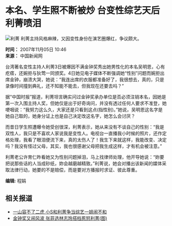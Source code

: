 # 本名、学生照不断被炒 台变性综艺天后利菁喷泪

![利菁](U120P4T8D1068417F107DT20071105104608.jpg) 利菁主持风格麻辣，又因变性身份在演艺圈爆红，争议颇大。

**时间：** 2007年11月05日 10:46  
**来源：** 中国新闻网  

台湾著名变性主持人利菁3日被爆因不满金钟奖秀出她男性化的本名吴明恩，心有疙瘩，还婉拒与狄莺一同颁奖。4日她见电子媒体不断强调她“性别”问题而婉拒出席金钟，崩溃大哭，她说：“我连出席的衣服都准备好了，我很想去，真的，只是录像时间撞到典礼，还不知能不能去，但我现在还要去吗？”

据“中国时报”报道，利菁坦言确实问过金钟奖承办单位是否必须注销本名，因她是第一次入围主持人奖，但她仅是出于好奇询问，并没有透过任何人要求不准登，她哽咽说：“我努力这么久，大家还是只看到这点(指性别)。”她说，吴明恩这名字是她自己取的，她身分证上也是自己决定改这名字，她怎么会讨厌？

而昔日学生照遭曝令她受创很深，利菁表示，她从来没有不谈自己的性别：“我是双性人，我只是不喜欢人家说我是变性人。电视台一直播我小时候的照片，还作定格处理，我看了眼泪便流下来，真的太伤人了！我生下来就这样，我能改变、决定吗？我没有怪过父母，其实，我也很感谢父母把我生成这样，才有机会被注意。”

利菁老公许育仁昨看她又为性别问题掉泪，马上找律师处理，他开导她说：“妳要把说那些话的人当成砂纸，妳会越磨越精致。”利菁说，她会对播出该新闻的媒体采取法律行动，她要的不是赔偿，而是要对方播报时求证、彼此尊重。

**编辑:** 程娟  

## 相关报道

- [一山容不了二虎 小S和利菁争当综艺一姐闹不和](http://www.chinanews.com.cn/yl/zyxw/news/2007/10-18/1052924.shtml)  
- [金钟奖又闹风波 张菲选林志玲搭档惹怒利菁(图)](http://www.chinanews.com.cn//news/2005/2005-10-20/8/640873.shtml)  